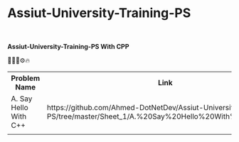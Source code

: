 # Assiut-University-Training-PS

<br>
<strong><p>Assiut-University-Training-PS With CPP</p></strong> 👨🏻‍💻⚙🔥

<table align="center">
  <tr>
    <th>Problem Name</th>
    <th>Link</th>
    <th>Website Link</th>
  </tr>
  <tr>
    <td>A. Say Hello With C++</td>
    <td>https://github.com/Ahmed-DotNetDev/Assiut-University-Training-PS/tree/master/Sheet_1/A.%20Say%20Hello%20With%20C%2B%2B</td>
    <td>https://codeforces.com/group/MWSDmqGsZm/contest/219158/problem/A</td>
  </tr>
  <tr>
    <td></td>
    <td></td>
    <td></td>
  </tr>
</table>

